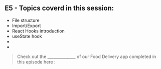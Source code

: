 ## E5 - Topics coverd in this session:

- File structure
- Import/Export
- React Hooks introduction
- useState hook
- 
- 

>  Check out the ______________ of our Food Delivery app completed in this episode here : 
